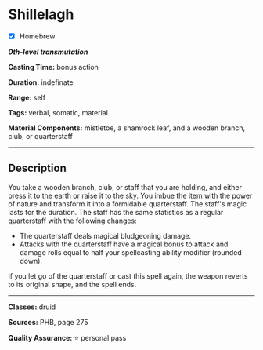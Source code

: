 # Shillelagh

- [x] Homebrew

***0th-level transmutation***

**Casting Time:** bonus action

**Duration:** indefinate

**Range:** self

**Tags:** verbal, somatic, material

**Material Components:** mistletoe, a shamrock leaf, and a wooden branch, club, or quarterstaff

---

## Description
You take a wooden branch, club, or staff that you are holding, and either press it to the earth or raise it to the sky.
You imbue the item with the power of nature and transform it into a formidable quarterstaff.
The staff's magic lasts for the duration.
The staff has the same statistics as a regular quarterstaff with the following changes:
- The quarterstaff deals magical bludgeoning damage.
- Attacks with the quarterstaff have a magical bonus to attack and damage rolls equal to half your spellcasting ability modifier (rounded down).

If you let go of the quarterstaff or cast this spell again, the weapon reverts to its original shape, and the spell ends.

---

**Classes:** druid

**Sources:** PHB, page 275

**Quality Assurance:** :star: personal pass
